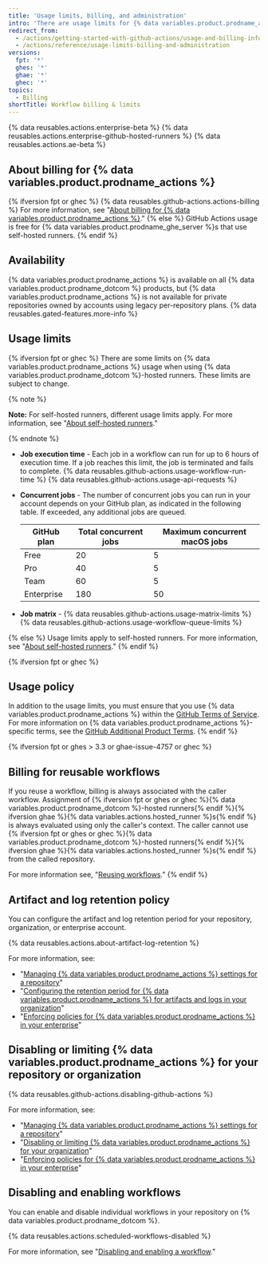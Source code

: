 ```yaml
---
title: 'Usage limits, billing, and administration'
intro: 'There are usage limits for {% data variables.product.prodname_actions %} workflows. Usage charges apply to repositories that go beyond the amount of free minutes and storage for a repository.'
redirect_from:
  - /actions/getting-started-with-github-actions/usage-and-billing-information-for-github-actions
  - /actions/reference/usage-limits-billing-and-administration
versions:
  fpt: '*'
  ghes: '*'
  ghae: '*'
  ghec: '*'
topics:
  - Billing
shortTitle: Workflow billing & limits
---
```


{% data reusables.actions.enterprise-beta %}
{% data reusables.actions.enterprise-github-hosted-runners %}
{% data reusables.actions.ae-beta %}

## About billing for {% data variables.product.prodname_actions %}

{% ifversion fpt or ghec %}
{% data reusables.github-actions.actions-billing %} For more information, see "[About billing for {% data variables.product.prodname_actions %}](/billing/managing-billing-for-github-actions/about-billing-for-github-actions)."
{% else %}
GitHub Actions usage is free for {% data variables.product.prodname_ghe_server %}s that use self-hosted runners.
{% endif %}

## Availability

{% data variables.product.prodname_actions %} is available on all {% data variables.product.prodname_dotcom %} products, but {% data variables.product.prodname_actions %} is not available for private repositories owned by accounts using legacy per-repository plans. {% data reusables.gated-features.more-info %}

## Usage limits

{% ifversion fpt or ghec %}
There are some limits on {% data variables.product.prodname_actions %} usage when using {% data variables.product.prodname_dotcom %}-hosted runners. These limits are subject to change.

{% note %}

**Note:** For self-hosted runners, different usage limits apply. For more information, see "[About self-hosted runners](/actions/hosting-your-own-runners/about-self-hosted-runners/#usage-limits)."

{% endnote %}

- **Job execution time** - Each job in a workflow can run for up to 6 hours of execution time. If a job reaches this limit, the job is terminated and fails to complete.
{% data reusables.github-actions.usage-workflow-run-time %}
{% data reusables.github-actions.usage-api-requests %}
- **Concurrent jobs** - The number of concurrent jobs you can run in your account depends on your GitHub plan, as indicated in the following table. If exceeded, any additional jobs are queued.

  | GitHub plan | Total concurrent jobs | Maximum concurrent macOS jobs |
  |---|---|---|
  | Free | 20 | 5 |
  | Pro | 40 | 5 |
  | Team | 60 | 5 |
  | Enterprise | 180 | 50 |
- **Job matrix** - {% data reusables.github-actions.usage-matrix-limits %}
{% data reusables.github-actions.usage-workflow-queue-limits %}

{% else %}
Usage limits apply to self-hosted runners. For more information, see "[About self-hosted runners](/actions/hosting-your-own-runners/about-self-hosted-runners/#usage-limits)."
{% endif %}

{% ifversion fpt or ghec %}
## Usage policy

In addition to the usage limits, you must ensure that you use {% data variables.product.prodname_actions %} within the [GitHub Terms of Service](/free-pro-team@latest/github/site-policy/github-terms-of-service/). For more information on {% data variables.product.prodname_actions %}-specific terms, see the [GitHub Additional Product Terms](/free-pro-team@latest/github/site-policy/github-additional-product-terms#a-actions-usage).
{% endif %}

{% ifversion fpt or ghes > 3.3 or ghae-issue-4757 or ghec %}
## Billing for reusable workflows

If you reuse a workflow, billing is always associated with the caller workflow. Assignment of {% ifversion fpt or ghes or ghec %}{% data variables.product.prodname_dotcom %}-hosted runners{% endif %}{% ifversion ghae %}{% data variables.actions.hosted_runner %}s{% endif %} is always evaluated using only the caller's context. The caller cannot use {% ifversion fpt or ghes or ghec %}{% data variables.product.prodname_dotcom %}-hosted runners{% endif %}{% ifversion ghae %}{% data variables.actions.hosted_runner %}s{% endif %} from the called repository. 

For more information see, "[Reusing workflows](/actions/learn-github-actions/reusing-workflows)."
{% endif %}

## Artifact and log retention policy

You can configure the artifact and log retention period for your repository, organization, or enterprise account.

{% data reusables.actions.about-artifact-log-retention %}

For more information, see:

- "[Managing {% data variables.product.prodname_actions %} settings for a repository](/repositories/managing-your-repositorys-settings-and-features/enabling-features-for-your-repository/managing-github-actions-settings-for-a-repository#configuring-the-retention-period-for-github-actions-artifacts-and-logs-in-your-repository)"
- "[Configuring the retention period for {% data variables.product.prodname_actions %} for artifacts and logs in your organization](/organizations/managing-organization-settings/configuring-the-retention-period-for-github-actions-artifacts-and-logs-in-your-organization)"
- "[Enforcing policies for {% data variables.product.prodname_actions %} in your enterprise](/admin/policies/enforcing-policies-for-your-enterprise/enforcing-policies-for-github-actions-in-your-enterprise#enforcing-a-policy-for-artifact-and-log-retention-in-your-enterprise)"

## Disabling or limiting {% data variables.product.prodname_actions %} for your repository or organization

{% data reusables.github-actions.disabling-github-actions %}

For more information, see:
- "[Managing {% data variables.product.prodname_actions %} settings for a repository](/repositories/managing-your-repositorys-settings-and-features/enabling-features-for-your-repository/managing-github-actions-settings-for-a-repository)"
- "[Disabling or limiting {% data variables.product.prodname_actions %} for your organization](/organizations/managing-organization-settings/disabling-or-limiting-github-actions-for-your-organization)"
- "[Enforcing policies for {% data variables.product.prodname_actions %} in your enterprise](/admin/policies/enforcing-policies-for-your-enterprise/enforcing-github-actions-policies-for-your-enterprise#enforcing-a-policy-for-artifact-and-log-retention-in-your-enterprise)"

## Disabling and enabling workflows

You can enable and disable individual workflows in your repository on {% data variables.product.prodname_dotcom %}.

{% data reusables.actions.scheduled-workflows-disabled %}

For more information, see "[Disabling and enabling a workflow](/actions/managing-workflow-runs/disabling-and-enabling-a-workflow)."
